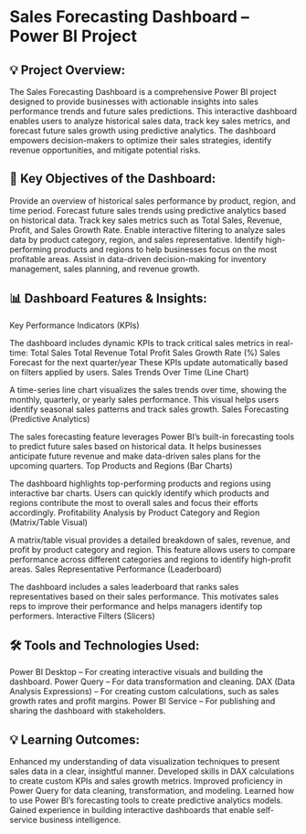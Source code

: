 # Sales Forecasting Dashboard – Power BI Project
## 💡 Project Overview:
The Sales Forecasting Dashboard is a comprehensive Power BI project designed to provide businesses with actionable insights into sales performance trends and future sales predictions. This interactive dashboard enables users to analyze historical sales data, track key sales metrics, and forecast future sales growth using predictive analytics. The dashboard empowers decision-makers to optimize their sales strategies, identify revenue opportunities, and mitigate potential risks.

## 🎯 Key Objectives of the Dashboard:
Provide an overview of historical sales performance by product, region, and time period.
Forecast future sales trends using predictive analytics based on historical data.
Track key sales metrics such as Total Sales, Revenue, Profit, and Sales Growth Rate.
Enable interactive filtering to analyze sales data by product category, region, and sales representative.
Identify high-performing products and regions to help businesses focus on the most profitable areas.
Assist in data-driven decision-making for inventory management, sales planning, and revenue growth.
## 📊 Dashboard Features & Insights:
Key Performance Indicators (KPIs)

The dashboard includes dynamic KPIs to track critical sales metrics in real-time:
Total Sales
Total Revenue
Total Profit
Sales Growth Rate (%)
Sales Forecast for the next quarter/year
These KPIs update automatically based on filters applied by users.
Sales Trends Over Time (Line Chart)

A time-series line chart visualizes the sales trends over time, showing the monthly, quarterly, or yearly sales performance.
This visual helps users identify seasonal sales patterns and track sales growth.
Sales Forecasting (Predictive Analytics)

The sales forecasting feature leverages Power BI’s built-in forecasting tools to predict future sales based on historical data.
It helps businesses anticipate future revenue and make data-driven sales plans for the upcoming quarters.
Top Products and Regions (Bar Charts)

The dashboard highlights top-performing products and regions using interactive bar charts.
Users can quickly identify which products and regions contribute the most to overall sales and focus their efforts accordingly.
Profitability Analysis by Product Category and Region (Matrix/Table Visual)

A matrix/table visual provides a detailed breakdown of sales, revenue, and profit by product category and region.
This feature allows users to compare performance across different categories and regions to identify high-profit areas.
Sales Representative Performance (Leaderboard)

The dashboard includes a sales leaderboard that ranks sales representatives based on their sales performance.
This motivates sales reps to improve their performance and helps managers identify top performers.
Interactive Filters (Slicers)

## 🛠️ Tools and Technologies Used:
Power BI Desktop – For creating interactive visuals and building the dashboard.
Power Query – For data transformation and cleaning.
DAX (Data Analysis Expressions) – For creating custom calculations, such as sales growth rates and profit margins.
Power BI Service – For publishing and sharing the dashboard with stakeholders.

## 💡 Learning Outcomes:
Enhanced my understanding of data visualization techniques to present sales data in a clear, insightful manner.
Developed skills in DAX calculations to create custom KPIs and sales growth metrics.
Improved proficiency in Power Query for data cleaning, transformation, and modeling.
Learned how to use Power BI’s forecasting tools to create predictive analytics models.
Gained experience in building interactive dashboards that enable self-service business intelligence.





